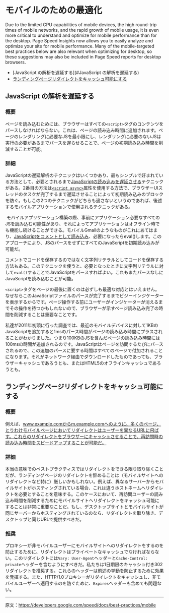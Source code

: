 # モバイルのための最適化

Due to the limited CPU capabilities of mobile devices, the high round-trip times of mobile networks, and the rapid growth of mobile usage, it is even more critical to understand and optimize for mobile performance than for the desktop. Page Speed Insights now allows you to easily analyze and optimize your site for mobile performance. Many of the mobile-targeted best practices below are also relevant when optimizing for desktop, so these suggestions may also be included in Page Speed reports for desktop browsers.

+ [JavaScript の解析を遅延する](#JavaScript の解析を遅延する)
+ [ランディングページリダイレクトをキャッシュ可能にする](#ランディングページリダイレクトをキャッシュ可能にする)


## JavaScript の解析を遅延する

### 概要

ページを読み込むためには、ブラウザーはすべての`<script>`タグのコンテンツをパースしなければならない。これは、ページの読み込み時間に追加されます。ページのレンダリングに必要なJSを最小限にし、レンダリングに必要のないJSは実行の必要があるまでパースを遅らせることで、ページの初期読み込み時間を削減することが可能。

### 詳細

JavaScriptの遅延解析のテクニックはいくつかあり、最もシンプルで好まれている方法として、必要とされるまで[JavaScriptの読み込みを遅延させる](https://developers.google.com/speed/docs/best-practices/payload#DeferLoadingJS)テクニックがある。2番目の方法は[`<script async>`](/speed/rtt/PreferAsyncResources.html)属性を使用する方法で、ブラウザーUIスレッドのタスクが完了するまで遅延させることによって初期読み込みのブロックを防ぐ。もしこの2つのテクニックがどちらも適さないというのであれば、後述するモバイルアプリケーションで使用されるテクニックがある。

 モバイルアプリケーション構築の際、事前にアプリケーション必要なすべてのJSを読み込む可能性があり、それによってアプリケーションはオフライン時でも機能し続けることができる。モバイルGmailのようなものがこれにあてはまり、[JavaScriptをコメントとして読み込み](http://googlecode.blogspot.jp/2009/09/gmail-for-mobile-html5-series-reducing.html)、必要になったらeval()します。このアプローチにより、JSのパースをせずにすべてのJavaScriptを初期読み込みが可能だ。

コメントでコードを保存するのではなく文字列リテラルとしてコードを保存する方法もある。このテクニックを使うと、必要となったときに文字列リテラルに対して`eval()`することでJavaScriptをパースすればよい。これもまたパースなしにJavaScriptを読み込むことが可能。


`<script>`タグをページの最後に置くのは必ずしも最適な対応とはいえません。なぜならこのJavaScriptファイルのパースが完了するまでビジーインジケーターを表示するからです。ページ操作する前にユーザーがインジケーターが消えるまでその操作を待つかもしれないので、ブラウザーが示すページ読み込み完了の時間を削減することは重要なことです。

私達が2011年初頭に行った調査では、最近のモバイルデバイスに対して1KBのJavaScriptを追加すると1msのパース時間がページの読み込み時間にプラスされることがわかりました。つまり100KBのJSを含んだページの読み込み時間には100msの時間が追加されるのです。JavaScriptはページを訪問するたびにパースされるので、この追加のパースに要する時間はすべてのページで付加されることになります。それがネットワーク経由でダウンロードしたものであっても、ブラウザーキャッシュであろうとも、またはHTML5のオフラインキャッシュであろうとも。



## ランディングページリダイレクトをキャッシュ可能にする

### 概要

例えば、www.example.comからm.example.comへのように、多くのページ、とりわけモバイルページにおいてリダイレクトはユーザーを異なるURLに飛ばす。これらのリダイレクトをブラウザーにキャッシュさせることで、再訪問時の読み込み時間をスピードアップすることが可能だ。

### 詳細

本当の意味でのベストプラクティスではリダイレクトをできる限り取り除くことだが、ランディングページのリダイレクトを辞めることは（モバイルサイトへのリダイレクトなど特に）厳しいかもしれない。例えば、異なるサーバーからモバイルサイトがホスティングされている場合、これは違うホストネームへリダイレクトを必要とすることを意味する。このケースにおいて、再訪問ユーザーの読み込み時間を削減するためにモバイルサイトへリダイレクトをキャッシュ可能にすることは非常に重要なことだ。もし、デスクトップサイトとモバイルサイトが同じサーバーからホスティングされているのなら、リダイレクトを取り除き、デスクトップと同じURLで提供すべきだ。

### 推奨

プロキシーが非モバイルユーザーにモバイルサイトへのリダイレクトをするのを防止するために、リダイレクトはプライベートなキャッシュでなければならない。このリダイレクトには`Vary: User-Agent`ヘッダーと`Cache-Control: private`ヘッダーを含むようにすべきだ。私たちは1日期限のキャッシュ付き302リダイレクトを推奨する。これらのヘッダーは前述の挙動を防止するために効果を発揮する。また、HTTP/1.0プロキシーがリダイレクトをキャッシュし、非モバイルユーザーへ適用するのを防ぐために、`Expires`ヘッダーも含めても問題ない。

---

原文：https://developers.google.com/speed/docs/best-practices/mobile